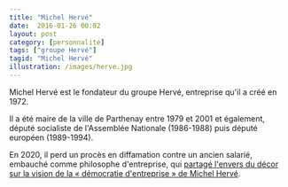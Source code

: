```yaml
---
title: "Michel Hervé"
date:  2016-01-26 00:02
layout: post
category: [personnalité]
tags: ["groupe Hervé"]
tagid: "Michel Hervé"
illustration: /images/herve.jpg
---
```


Michel Hervé est le fondateur du groupe Hervé, entreprise qu'il a créé en 1972.

Il a été maire de la ville de Parthenay entre 1979 et 2001 et également, député socialiste de l'Assemblée Nationale (1986-1988) puis député européen (1989-1994).

En 2020, il perd un procès en diffamation contre un ancien salarié, embauché comme philosophe d'entreprise, qui [partagé l'envers du décor sur la vision de la « démocratie d'entreprise » de Michel Hervé](/procès/2021/01/20/l-envers-du-decor-sur-la-democratie-d-entreprise-par-michel-herve/).
